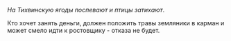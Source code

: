 _На Тихвинскую ягоды поспевают и птицы затихают_.

Кто хочет занять деньги, должен положить травы земляники в карман и может смело идти к ростовщику - отказа не будет.